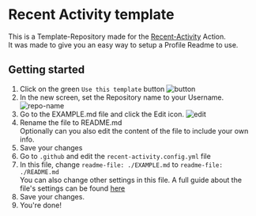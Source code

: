# Recent Activity template

This is a Template-Repository made for the [Recent-Activity] Action.  
It was made to give you an easy way to setup a Profile Readme to use.

## Getting started

1. Click on the green `Use this template` button
   ![button]
2. In the new screen, set the Repository name to your Username.
   ![repo-name]
4. Go to the EXAMPLE.md file and click the Edit icon.
   ![edit]
5. Rename the file to README.md  
   Optionally can you also edit the content of the file to include your own info.
6. Save your changes
7. Go to `.github` and edit the `recent-activity.config.yml` file
8. In this file, change `readme-file: ./EXAMPLE.md` to `readme-file: ./README.md`  
   You can also change other settings in this file. A full guide about the file's settings can be found [here][configuration]
9. Save your changes.
10. You're done!

[recent-activity]: https://github.com/Readme-Workflows/recent-activity
[configuration]: https://github.com/Readme-Workflows/recent-activity/wiki/Configuration

[button]: https://user-images.githubusercontent.com/11576465/120392035-35007100-c330-11eb-9a51-78b21427d552.png
[repo-name]: https://user-images.githubusercontent.com/11576465/120391734-c15e6400-c32f-11eb-9d79-e11ec4f2b1e0.png
[edit]: https://user-images.githubusercontent.com/11576465/120392216-785adf80-c330-11eb-8cf0-3db0ee1c4084.png
